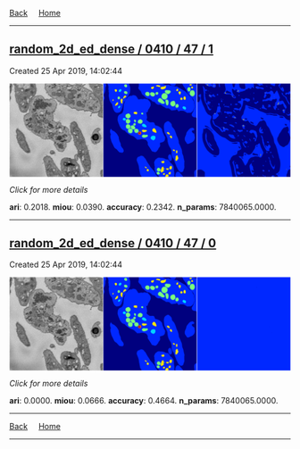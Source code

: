 
[Back](..)&nbsp;&nbsp;&nbsp;&nbsp;&nbsp;[Home](https://leapmanlab.github.io/snapshots)

---

<div class="summary"><a href="1"><h2>random_2d_ed_dense / 0410 / 47 / 1</h2></a><p>Created 25 Apr 2019, 14:02:44
</p><a href="1"><img src="1/media/summary.png" align="center"></a><p>
<i>Click for more details</i>
</p></div>

**ari**: 0.2018. **miou**: 0.0390. **accuracy**: 0.2342. **n_params**: 7840065.0000. 

---

<div class="summary"><a href="0"><h2>random_2d_ed_dense / 0410 / 47 / 0</h2></a><p>Created 25 Apr 2019, 14:02:44
</p><a href="0"><img src="0/media/summary.png" align="center"></a><p>
<i>Click for more details</i>
</p></div>

**ari**: 0.0000. **miou**: 0.0666. **accuracy**: 0.4664. **n_params**: 7840065.0000. 

---

[Back](..)&nbsp;&nbsp;&nbsp;&nbsp;&nbsp;[Home](https://leapmanlab.github.io/snapshots)

---